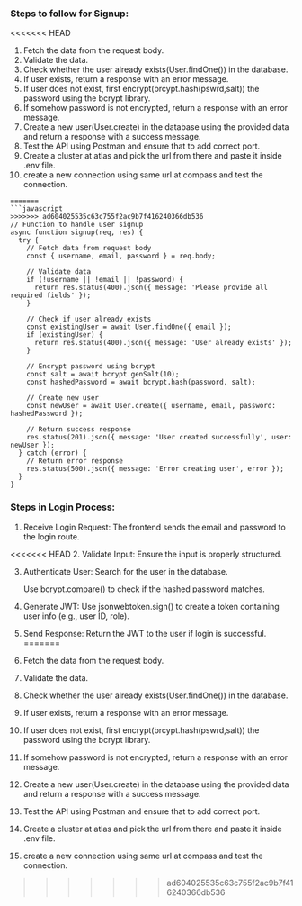 ### Steps to follow for Signup:
<<<<<<< HEAD
1. Fetch the data from the request body.
2. Validate the data.
3. Check whether the user already exists(User.findOne()) in the database.
4. If user exists, return a response with an error message.
5. If user does not exist, first encrypt(brcypt.hash(pswrd,salt)) the password using the bcrypt library.
6. If somehow password is not encrypted, return a response with an error message.
7. Create a new user(User.create) in the database using the provided data and return a response with a success message.
8. Test the API using Postman and ensure that to add correct port.
9. Create a cluster at atlas and pick the url from there and paste it inside .env file.
10. create a new connection using same url at compass and test the connection.

```
=======
```javascript
>>>>>>> ad604025535c63c755f2ac9b7f416240366db536
// Function to handle user signup
async function signup(req, res) {
  try {
    // Fetch data from request body
    const { username, email, password } = req.body;

    // Validate data
    if (!username || !email || !password) {
      return res.status(400).json({ message: 'Please provide all required fields' });
    }

    // Check if user already exists
    const existingUser = await User.findOne({ email });
    if (existingUser) {
      return res.status(400).json({ message: 'User already exists' });
    }

    // Encrypt password using bcrypt
    const salt = await bcrypt.genSalt(10);
    const hashedPassword = await bcrypt.hash(password, salt);

    // Create new user
    const newUser = await User.create({ username, email, password: hashedPassword });

    // Return success response
    res.status(201).json({ message: 'User created successfully', user: newUser });
  } catch (error) {
    // Return error response
    res.status(500).json({ message: 'Error creating user', error });
  }
}
```
### Steps in Login Process:
1. Receive Login Request: The frontend sends the email and password to the login route.

<<<<<<< HEAD
2. Validate Input: Ensure the input is properly structured.

3. Authenticate User:
    Search for the user in the database.

    Use bcrypt.compare() to check if the hashed password matches.

4. Generate JWT: Use jsonwebtoken.sign() to create a token containing user info (e.g., user ID, role).

5. Send Response: Return the JWT to the user if login is successful.
=======
1. Fetch the data from the request body.
2. Validate the data.
3. Check whether the user already exists(User.findOne()) in the database.
4. If user exists, return a response with an error message.
5. If user does not exist, first encrypt(brcypt.hash(pswrd,salt)) the password using the bcrypt library.
6. If somehow password is not encrypted, return a response with an error message.
7. Create a new user(User.create) in the database using the provided data and return a response with a success message.
8. Test the API using Postman and ensure that to add correct port.
9. Create a cluster at atlas and pick the url from there and paste it inside .env file.
10. create a new connection using same url at compass and test the connection.
>>>>>>> ad604025535c63c755f2ac9b7f416240366db536
